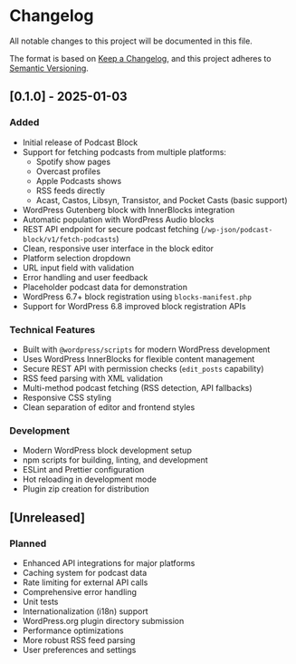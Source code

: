 # Changelog

All notable changes to this project will be documented in this file.

The format is based on [Keep a Changelog](https://keepachangelog.com/en/1.0.0/),
and this project adheres to [Semantic Versioning](https://semver.org/spec/v2.0.0.html).

## [0.1.0] - 2025-01-03

### Added
- Initial release of Podcast Block
- Support for fetching podcasts from multiple platforms:
  - Spotify show pages
  - Overcast profiles
  - Apple Podcasts shows
  - RSS feeds directly
  - Acast, Castos, Libsyn, Transistor, and Pocket Casts (basic support)
- WordPress Gutenberg block with InnerBlocks integration
- Automatic population with WordPress Audio blocks
- REST API endpoint for secure podcast fetching (`/wp-json/podcast-block/v1/fetch-podcasts`)
- Clean, responsive user interface in the block editor
- Platform selection dropdown
- URL input field with validation
- Error handling and user feedback
- Placeholder podcast data for demonstration
- WordPress 6.7+ block registration using `blocks-manifest.php`
- Support for WordPress 6.8 improved block registration APIs

### Technical Features
- Built with `@wordpress/scripts` for modern WordPress development
- Uses WordPress InnerBlocks for flexible content management
- Secure REST API with permission checks (`edit_posts` capability)
- RSS feed parsing with XML validation
- Multi-method podcast fetching (RSS detection, API fallbacks)
- Responsive CSS styling
- Clean separation of editor and frontend styles

### Development
- Modern WordPress block development setup
- npm scripts for building, linting, and development
- ESLint and Prettier configuration
- Hot reloading in development mode
- Plugin zip creation for distribution

## [Unreleased]

### Planned
- Enhanced API integrations for major platforms
- Caching system for podcast data
- Rate limiting for external API calls
- Comprehensive error handling
- Unit tests
- Internationalization (i18n) support
- WordPress.org plugin directory submission
- Performance optimizations
- More robust RSS feed parsing
- User preferences and settings
